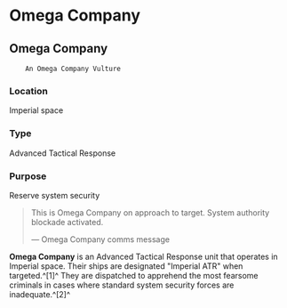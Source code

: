 # Omega Company
## Omega Company

		An Omega Company Vulture

### Location

Imperial space

### Type

Advanced Tactical Response

### Purpose

Reserve system security

> 
> 
> This is Omega Company on approach to target. System authority blockade activated.
> 
> 
> — Omega Company comms message
> 

**Omega Company** is an Advanced Tactical Response unit that operates in Imperial space. Their ships are designated "Imperial ATR" when targeted.^[1]^ They are dispatched to apprehend the most fearsome criminals in cases where standard system security forces are inadequate.^[2]^